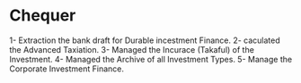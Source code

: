 # Chequer

1- Extraction the bank draft for Durable incestment Finance.
2- caculated the Advanced Taxiation.
3- Managed the Incurace (Takaful) of the Investment.
4- Managed the Archive of all Investment Types.
5- Manage the Corporate Investment Finance.
